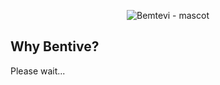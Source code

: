 <p align='center'>
 <img src='https://github.com/diogoneves07/bentivejs/blob/main/assets/bemtevi-logo.png'  alt="Bemtevi - mascot"/>
</p>

<h2>Why Bentive?</h2>
<p>Please wait...</p>
